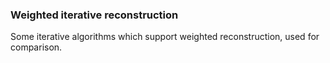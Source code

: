 ### Weighted iterative reconstruction

Some iterative algorithms which support weighted reconstruction, used for comparison.
